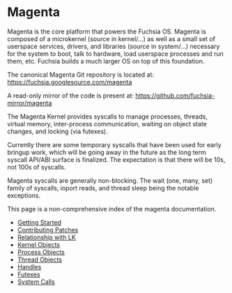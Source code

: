 # Magenta

Magenta is the core platform that powers the Fuchsia OS.  Magenta is
composed of a microkernel (source in kernel/...) as well as a small
set of userspace services, drivers, and libraries (source in system/...)
necessary for the system to boot, talk to hardware, load userspace
processes and run them, etc.  Fuchsia builds a much larger OS on top
of this foundation.

The canonical Magenta Git repository is located
at: https://fuchsia.googlesource.com/magenta

A read-only mirror of the code is present
at: https://github.com/fuchsia-mirror/magenta

The Magenta Kernel provides syscalls to manage processes, threads,
virtual memory, inter-process communication, waiting on object state
changes, and locking (via futexes).

Currently there are some temporary syscalls that have been used for early
bringup work, which will be going away in the future as the long term
syscall API/ABI surface is finalized.  The expectation is that there will
be 10s, not 100s of syscalls.

Magenta syscalls are generally non-blocking.  The wait (one, many, set)
family of syscalls, ioport reads, and thread sleep being the notable
exceptions.

This page is a non-comprehensive index of the magenta documentation.

+ [Getting Started](docs/getting_started.md)
+ [Contributing Patches](docs/contributing.md)
+ [Relationship with LK](docs/mg_and_lk.md)
+ [Kernel Objects](docs/kernel_objects.md)
+ [Process Objects](docs/objects/process.md)
+ [Thread Objects](docs/objects/thread.md)
+ [Handles](docs/handles.md)
+ [Futexes](docs/futex.md)
+ [System Calls](docs/syscalls.md)
